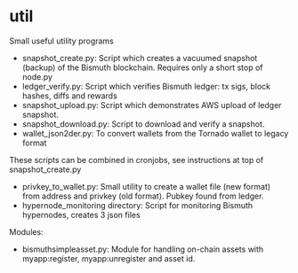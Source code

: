 # util
Small useful utility programs

* snapshot_create.py: Script which creates a vacuumed snapshot (backup) of the Bismuth blockchain. Requires only a short stop of node.py  
* ledger_verify.py:   Script which verifies Bismuth ledger: tx sigs, block hashes, diffs and rewards  
* snapshot_upload.py: Script which demonstrates AWS upload of ledger snapshot.  
* snapshot_download.py: Script to download and verify a snapshot.  
* wallet_json2der.py: To convert wallets from the Tornado wallet to legacy format  

These scripts can be combined in cronjobs, see instructions at top of snapshot_create.py

* privkey_to_wallet.py: Small utility to create a wallet file (new format) from address and privkey (old format). Pubkey found from ledger.
* hypernode_monitoring directory: Script for monitoring Bismuth hypernodes, creates 3 json files

Modules:

* bismuthsimpleasset.py: Module for handling on-chain assets with myapp:register, myapp:unregister and asset id.  

